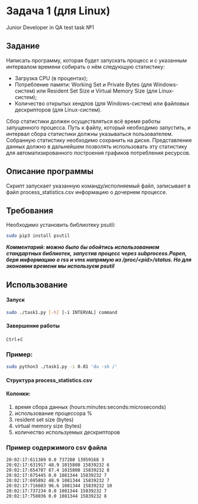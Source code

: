 # Задача 1 (для Linux)
Junior Developer in QA test task №1

## Задание
Написать программу, которая будет запускать процесс и с указанным интервалом времени собирать о нём следующую статистику:
<ul>
  <li>Загрузка CPU (в процентах);</li>
  <li>Потребление памяти: Working Set и Private Bytes (для Windows-систем) или Resident Set Size и Virtual Memory Size (для Linux-систем);</li>
  <li>Количество открытых хендлов (для Windows-систем) или файловых дескрипторов (для Linux-систем).</li>
</ul>
Сбор статистики должен осуществляться всё время работы запущенного процесса. Путь к файлу, который необходимо запустить, и интервал сбора статистики должны указываться пользователем. Собранную статистику необходимо сохранить на диске. Представление данных должно в дальнейшем позволять использовать эту статистику для автоматизированного построения графиков потребления ресурсов.

## Описание программы

Скрипт запускает указанную команду/исполняемый файл, записывает в файл process_statistics.csv информацию о дочернем процессе.

## Требования
Необходимо установить библиотеку psutil:
```bash
sudo pip3 install psutil
```

***Комментарий: можно было бы обойтись использованием стандартных библиотек, запустив процесс через subprocess.Popen, беря информацию о rss и vms напрямую из /proc/\<pid\>/status.
Но для экономии времени мы используем psutil***

## Использование
#### Запуск
```bash
sudo ./task1.py [-h] [-i INTERVAL] command
```
#### Завершение работы
`Ctrl`+`C`

### Пример:
```bash
sudo python3 ./task1.py -i 0.01 'du -sh /'
```

#### Структура process_statistics.csv
#### Колонки:
1. время сбора данных (hours:minutes:seconds:microseconds)
2. использование процессора %
3. resident set size (bytes)
4. virtual memory size (bytes)
5. количество используемых дескрипторов

### Пример содержимого csv файла
```
20:02:17:611389 0.0 737280 13959168 3
20:02:17:631917 48.9 1015808 15839232 6
20:02:17:654787 87.4 1015808 15839232 8
20:02:17:675445 0.0 1081344 15839232 7
20:02:17:695892 48.9 1081344 15839232 7
20:02:17:716603 96.6 1081344 15839232 10
20:02:17:737234 0.0 1081344 15839232 7
20:02:17:758036 0.0 1081344 15839232 8
```
